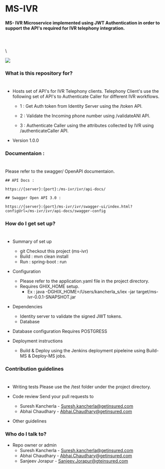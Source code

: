 # MS-IVR  #

####  MS- IVR Microservice implemented using JWT Authentication in order to support the API's required for IVR telephony integration.
####

#
\
\

 ![](./src/main/resources/IVR_Integration.png)



### What is this repository for? ###
#

 *  Hosts set of API's for IVR Telephony clients. Telephony Client's use the following set of API's to Authenticate Caller for different IVR workflows.


    * 1 :  Get Auth token from Identity Server using the /token API.
 
    * 2 :  Validate the Incoming phone number using /validateANI API.
 
    * 3 :  Authenticate Caller using the attributes collected by IVR using 
      /authenticateCaller API.

* Version 1.0.0

### Documentaion :
#
Please refer to the swagger/ OpenAPI documentaion.
    

    ## API Docs :
    
    https://{server}:{port}:/ms-ivr/ivr/api-docs/

    ## Swagger Open API 3.0 :
    
    https://{server}:{port}/ms-ivr/ivr/swagger-ui/index.html?configUrl=/ms-ivr/ivr/api-docs/swagger-config


### How do I get set up? ###
#
* Summary of set up
    - git Checkout this project (ms-ivr)
    - Build :  mvn clean install 
    - Run  : spring-boot : run

* Configuration
    - Please refer to the application.yaml file in the project directory.
    - Requires GHIX_HOME setup.
        *   Ex : java  -DGHIX_HOME=/Users/kancherla_s/iex -jar target/ms-ivr-0.0.1-SNAPSHOT.jar
    

* Dependencies
    * Identity server to validate the signed JWT tokens.
    *  Database


* Database configuration
    Requires POSTGRESS

* Deployment instructions
    * Build & Deploy using the Jenkins deployment pipeleine using Build-MS & Deploy-MS jobs.



### Contribution guidelines ###
#
* Writing tests
   Please use the /test folder under the project directory. 
* Code review
    Send your pull requests to 
    * Suresh Kancherla - Suresh.kancherla@getinsured.com
    * Abhai Chaudhary - Abhai.Chaudhary@getinsured.com
    
* Other guidelines

### Who do I talk to? ###

* Repo owner or admin
    * Suresh Kancherla - Suresh.kancherla@getinsured.com
    * Abhai Chaudhary - Abhai.Chaudhary@getinsured.com
    * Sanjeev Jorapur - Sanjeev.Jorapur@gteinsured.com
    
